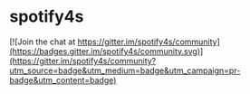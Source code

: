 # spotify4s

[![Join the chat at https://gitter.im/spotify4s/community](https://badges.gitter.im/spotify4s/community.svg)](https://gitter.im/spotify4s/community?utm_source=badge&utm_medium=badge&utm_campaign=pr-badge&utm_content=badge)